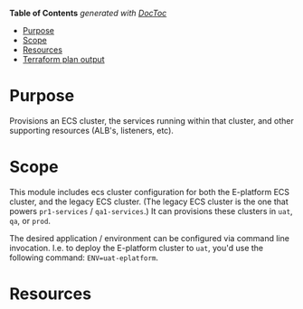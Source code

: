 <!-- START doctoc generated TOC please keep comment here to allow auto update -->
<!-- DON'T EDIT THIS SECTION, INSTEAD RE-RUN doctoc TO UPDATE -->
**Table of Contents**  *generated with [DocToc](https://github.com/thlorenz/doctoc)*

- [Purpose](#purpose)
- [Scope](#scope)
- [Resources](#resources)
- [Terraform plan output](#terraform-plan-output)

<!-- END doctoc generated TOC please keep comment here to allow auto update -->

# Purpose

Provisions an ECS cluster, the services running within that cluster, and other supporting resources (ALB's, listeners, etc).

# Scope

This module includes ecs cluster configuration for both the E-platform ECS cluster, and the legacy ECS cluster. (The legacy ECS cluster is the one that powers `pr1-services` / `qa1-services`.) It can provisions these clusters in `uat`, `qa`, or `prod`.

The desired application / environment can be configured via command line invocation. I.e. to deploy the E-platform cluster to `uat`, you'd use the following command: `ENV=uat-eplatform`.

# Resources
